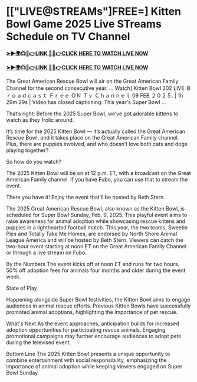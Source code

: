 # [["LIVE@STREAMs"]FREE=] Kitten Bowl Game 2025 Live STreams Schedule on TV Channel


**[➤►🌍📺📱👉LINK 🔴✅👉CLICK HERE TO WATCH LIVE NOW](https://ufc312fast.blogspot.com/2025/02/super-bowl-2025-live-free.html)**

**[➤►🌍📺📱👉LINK 🔴✅👉CLICK HERE TO WATCH LIVE NOW](https://ufc312fast.blogspot.com/2025/02/super-bowl-2025-live-free.html)**


The Great American Rescue Bowl will air on the Great American Family Channel for the second consecutive year. ... Watch] Kitten Bowl 202 LIVE Ｂｒｏａｄｃａｓｔ Ｆｒｅｅ ＯＮ Ｔｖ Ｃｈａｎｎｅｌ 09 FEB ２０２５. | 1h 29m 29s | Video has closed captioning. This year's Super Bowl ...

That’s right: Before the 2025 Super Bowl, we’ve got adorable kittens to watch as they frolic around.

It’s time for the 2025 Kitten Bowl — it’s actually called the Great American Rescue Bowl, and it takes place on the Great American Family channel. Plus, there are puppies involved, and who doesn’t love both cats and dogs playing together?

So how do you watch?

The 2025 Kitten Bowl will be on at 12 p.m. ET, with a broadcast on the Great American Family channel. If you have Fubo, you can use that to stream the event.

There you have it! Enjoy the event that’ll be hosted by Beth Stern.

The 2025 Great American Rescue Bowl, also known as the Kitten Bowl, is scheduled for Super Bowl Sunday, Feb. 9, 2025. This playful event aims to raise awareness for animal adoption while showcasing rescue kittens and puppies in a lighthearted football match. This year, the two teams, Sweetie Pies and Totally Take Me Homes, are endorsed by North Shore Animal League America and will be hosted by Beth Stern. Viewers can catch the two-hour event starting at noon ET on the Great American Family Channel or through a live stream on Fubo.

By the Numbers
The event kicks off at noon ET and runs for two hours.
50% off adoption fees for animals four months and older during the event week.

State of Play

Happening alongside Super Bowl festivities, the Kitten Bowl aims to engage audiences in animal rescue efforts.
Previous Kitten Bowls have successfully promoted animal adoptions, highlighting the importance of pet rescue.

What's Next
As the event approaches, anticipation builds for increased adoption opportunities for participating rescue animals. Engaging promotional campaigns may further encourage audiences to adopt pets during the televised event.

Bottom Line
The 2025 Kitten Bowl presents a unique opportunity to combine entertainment with social responsibility, emphasizing the importance of animal adoption while keeping viewers engaged on Super Bowl Sunday.
